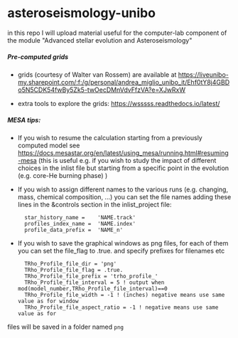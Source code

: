# asteroseismology-unibo

in this repo I will upload material useful for the computer-lab component of the module "Advanced stellar evolution and Asteroseismology"

##### Pre-computed grids
- grids (courtesy of Walter van Rossem) are available at https://liveunibo-my.sharepoint.com/:f:/g/personal/andrea_miglio_unibo_it/Ehf0tY8j4GBDo5N5CDK54fwBy5Zk5-twOecDMnVdvFfzVA?e=XJwRxW

- extra tools to explore the grids: https://wsssss.readthedocs.io/latest/ 


##### MESA tips:

- If you wish to resume the calculation starting from a previously computed model see https://docs.mesastar.org/en/latest/using_mesa/running.html#resuming-mesa (this is useful e.g. if you wish to study the impact of different choices in the inlist file but starting from a specific point in the evolution (e.g. core-He burning phase) )

- If you wish to assign different names to the various runs (e.g. changing, mass, chemical composition, ...) you can set the file names adding these lines in the &controls section in the inlist_project file:

		star_history_name =    'NAME.track'
		profiles_index_name =  'NAME.index'
		profile_data_prefix =  'NAME_n'


- If you wish to save the graphical windows as png files, for each of them you can set the file_flag to .true. and specify prefixes for filenames etc

		TRho_Profile_file_dir = 'png'
		TRho_Profile_file_flag = .true.
		TRho_Profile_file_prefix = 'trho_profile_'
		TRho_Profile_file_interval = 5 ! output when mod(model_number,TRho_Profile_file_interval)==0
		TRho_Profile_file_width = -1 ! (inches) negative means use same value as for window
		TRho_Profile_file_aspect_ratio = -1 ! negative means use same value as for 
	
files will be saved in a folder named `png`
